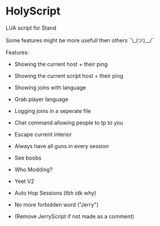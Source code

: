 # HolyScript
LUA script for Stand

Some features might be more usefull then others ¯\\_(ツ)__/¯

Features: 
- Showing the current host + their ping
- Showing the current script host + their ping
- Showing joins with language 
- Grab player language
- Logging joins in a seperate file
- Chat command allowing people to tp to you
- Escape current interior
- Always have all guns in every session
- See boobs
- Who Modding?
- Yeet V2
- Auto Hop Sessions (tbh idk why)
- No more forbidden word ("Jerry")

- (Remove JerryScript if not made as a comment)
